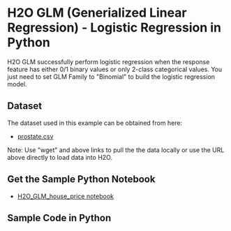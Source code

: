 # H2O GLM (Generialized Linear Regression) - Logistic Regression in Python # 

H2O GLM successfully perform logistic regression when the response feature has either 0/1 binary values or only 2-class categorical values. You just need to set GLM Family to "Binomial" to build the logistic regression model. 

## Dataset ##
The dataset used in this example can be obtained from here:
 - [prostate.csv](https://raw.githubusercontent.com/Avkash/mldl/master/data/prostate.csv)

Note: Use "wget" and above links to pull the the data locally or use the URL above directly to load data into H2O.

## Get the Sample Python Notebook ##
  - [H2O_GLM_house_price notebook](https://github.com/Avkash/mldl/blob/master/notebook/h2o/H2O-GLM-TX-House-Price-all-regression.ipynb)
  
## Sample Code in Python ##

